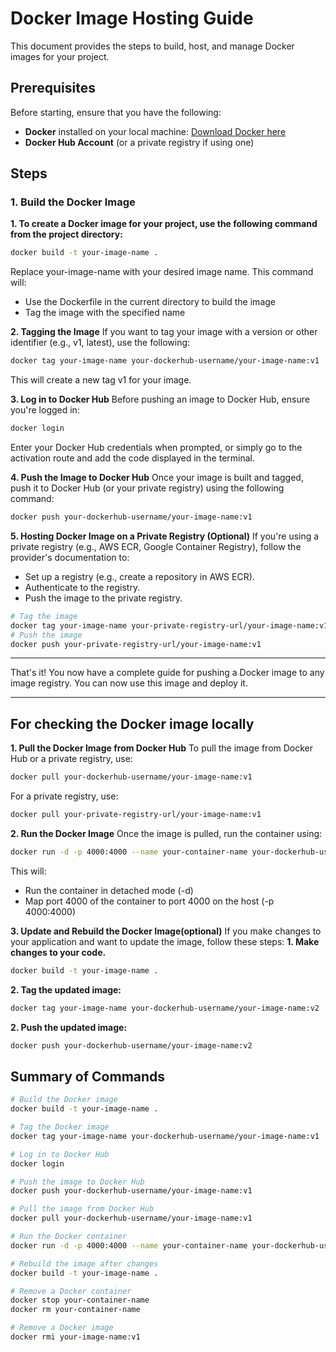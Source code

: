 # Docker Image Hosting Guide

This document provides the steps to build, host, and manage Docker images for your project.

## Prerequisites

Before starting, ensure that you have the following:

- **Docker** installed on your local machine: [Download Docker here](https://docs.docker.com/get-docker/)
- **Docker Hub Account** (or a private registry if using one)

## Steps

### 1. Build the Docker Image

**1. To create a Docker image for your project, use the following command from the project directory:**

```bash
docker build -t your-image-name .
```
Replace your-image-name with your desired image name. This command will:

- Use the Dockerfile in the current directory to build the image
- Tag the image with the specified name

**2. Tagging the Image**
If you want to tag your image with a version or other identifier (e.g., v1, latest), use the following:

```bash
docker tag your-image-name your-dockerhub-username/your-image-name:v1
```
This will create a new tag v1 for your image.

**3. Log in to Docker Hub**
Before pushing an image to Docker Hub, ensure you're logged in:

```bash
docker login
```
Enter your Docker Hub credentials when prompted, or simply go to the activation route and add the code displayed in the terminal.

**4. Push the Image to Docker Hub**
Once your image is built and tagged, push it to Docker Hub (or your private registry) using the following command:
```bash
docker push your-dockerhub-username/your-image-name:v1
```

**5. Hosting Docker Image on a Private Registry (Optional)**
If you're using a private registry (e.g., AWS ECR, Google Container Registry), follow the provider's documentation to:
- Set up a registry (e.g., create a repository in AWS ECR).
- Authenticate to the registry.
- Push the image to the private registry.

```bash
# Tag the image
docker tag your-image-name your-private-registry-url/your-image-name:v1
# Push the image
docker push your-private-registry-url/your-image-name:v1
```

---

That's it! You now have a complete guide for pushing a Docker image to any image registry. You can now use this image and deploy it.

---

## For checking the Docker image locally
**1. Pull the Docker Image from Docker Hub**
To pull the image from Docker Hub or a private registry, use:
```bash
docker pull your-dockerhub-username/your-image-name:v1
```
For a private registry, use:
```bash
docker pull your-private-registry-url/your-image-name:v1
```

**2. Run the Docker Image**
Once the image is pulled, run the container using:
```bash
docker run -d -p 4000:4000 --name your-container-name your-dockerhub-username/your-image-name:v1
```
This will:
- Run the container in detached mode (-d)
- Map port 4000 of the container to port 4000 on the host (-p 4000:4000)

**3. Update and Rebuild the Docker Image(optional)**
If you make changes to your application and want to update the image, follow these steps:
**1. Make changes to your code.**
```bash
docker build -t your-image-name .
```
**2. Tag the updated image:**
```bash
docker tag your-image-name your-dockerhub-username/your-image-name:v2
```
**2. Push the updated image:**
```bash
docker push your-dockerhub-username/your-image-name:v2
```
## Summary of Commands
```bash
# Build the Docker image
docker build -t your-image-name .

# Tag the Docker image
docker tag your-image-name your-dockerhub-username/your-image-name:v1

# Log in to Docker Hub
docker login

# Push the image to Docker Hub
docker push your-dockerhub-username/your-image-name:v1

# Pull the image from Docker Hub
docker pull your-dockerhub-username/your-image-name:v1

# Run the Docker container
docker run -d -p 4000:4000 --name your-container-name your-dockerhub-username/your-image-name:v1

# Rebuild the image after changes
docker build -t your-image-name .

# Remove a Docker container
docker stop your-container-name
docker rm your-container-name

# Remove a Docker image
docker rmi your-image-name:v1
```
